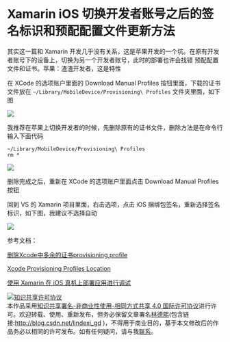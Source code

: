# Xamarin iOS 切换开发者账号之后的签名标识和预配配置文件更新方法

其实这一篇和 Xamarin 开发几乎没有关系，这是苹果开发的一个坑。在原有开发者账号下的设备上，切换为另一个开发者账号，此时的部署也许会找错 预配配置 文件和证书。苹果：渣渣开发者，这是特性

<!--more-->
<!-- CreateTime:2020/10/26 11:06:08 -->
<!-- 标签：Xamarin -->



在 XCode 的选项账户里面的 Download Manual Profiles 按钮里面，下载的证书文件放在 `~/Library/MobileDevice/Provisioning\ Profiles` 文件夹里面，如下图

<!-- ![](image/Xamarin iOS 切换开发者账号之后的签名标识和预配配置文件更新方法/Xamarin iOS 切换开发者账号之后的签名标识和预配配置文件更新方法0.png) -->

![](http://cdn.lindexi.site/lindexi%2F20201026119519989.jpg)

我推荐在苹果上切换开发者的时候，先删除原有的证书文件，删除方法是在命令行输入下面代码

```
~/Library/MobileDevice/Provisioning\ Profiles
rm *
```

<!-- ![](image/Xamarin iOS 切换开发者账号之后的签名标识和预配配置文件更新方法/Xamarin iOS 切换开发者账号之后的签名标识和预配配置文件更新方法1.png) -->

![](http://cdn.lindexi.site/lindexi%2F202010261110507273.jpg)

删除完成之后，重新在 XCode 的选项账户里面点击 Download Manual Profiles 按钮

回到 VS 的 Xamarin 项目里面，右击选项，点击 iOS 捆绑包签名，重新选择签名标识，如下图，我建议不选择自动

<!-- ![](image/Xamarin iOS 切换开发者账号之后的签名标识和预配配置文件更新方法/Xamarin iOS 切换开发者账号之后的签名标识和预配配置文件更新方法2.png) -->

![](http://cdn.lindexi.site/lindexi%2F202010261112186489.jpg)

参考文档：

[删除Xcode中多余的证书provisioning profile](https://blog.csdn.net/xyxjn/article/details/38081177)

[Xcode Provisioning Profiles Location](https://stackoverflow.com/q/45625347/6116637)

[使用 Xamarin 在 iOS 真机上部署应用进行调试](https://blog.walterlv.com/post/deploy-and-debug-ios-app-using-xamarin.html)

<a rel="license" href="http://creativecommons.org/licenses/by-nc-sa/4.0/"><img alt="知识共享许可协议" style="border-width:0" src="https://licensebuttons.net/l/by-nc-sa/4.0/88x31.png" /></a><br />本作品采用<a rel="license" href="http://creativecommons.org/licenses/by-nc-sa/4.0/">知识共享署名-非商业性使用-相同方式共享 4.0 国际许可协议</a>进行许可。欢迎转载、使用、重新发布，但务必保留文章署名[林德熙](http://blog.csdn.net/lindexi_gd)(包含链接:http://blog.csdn.net/lindexi_gd )，不得用于商业目的，基于本文修改后的作品务必以相同的许可发布。如有任何疑问，请与我[联系](mailto:lindexi_gd@163.com)。
